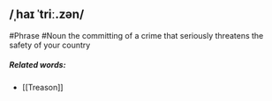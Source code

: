 ## /ˌhaɪ ˈtriː.zən/  
#Phrase #Noun
the committing of a crime that seriously threatens the safety of your country

##### Related words:
- [[Treason]]